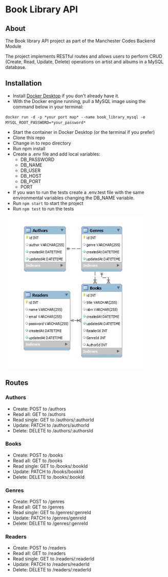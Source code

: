 # Book Library API

## About

The Book library API project as part of the Manchester Codes Backend Module

The project implements RESTful routes and allows users to perform CRUD (Create, Read, Update, Delete) operations on artist and albums in a MySQL database.

## Installation

- Install [Docker Desktop](https://docs.docker.com/get-docker/) if you don't already have it.
- With the Docker engine running, pull a MySQL image using the command below in your terminal:

`docker run -d -p *your port map* --name book_library_mysql -e MYSQL_ROOT_PASSWORD=*your_password*`

- Start the container in Docker Desktop (or the terminal if you prefer)
- Clone this repo
- Change in to repo directory
- Run npm install
- Create a .env file and add local variables:
  - DB_PASSWORD
  - DB_NAME
  - DB_USER
  - DB_HOST
  - DB_PORT
  - PORT
- If you wan to run the tests create a .env.test file with the same environmental variables changing the DB_NAME variable.
- Run `npm start` to start the project
- Run `npm test` to run the tests

![Database schema](Book_lib.JPG)

## Routes

### Authors

- Create: POST to /authors
- Read all: GET to /authors
- Read single: GET to /authors/:authorId
- Update: PATCH to /authors/authorId
- Delete: DELETE to /authors/:authorsId

### Books

- Create: POST to /books
- Read all: GET to /books
- Read single: GET to /books/:bookId
- Update: PATCH to /books/bookId
- Delete: DELETE to /books/:bookId

### Genres

- Create: POST to /genres
- Read all: GET to /genres
- Read single: GET to /genres/:genreId
- Update: PATCH to /genres/genreId
- Delete: DELETE to /genres/:genreId

### Readers

- Create: POST to /readers
- Read all: GET to /readers
- Read single: GET to /readers/:readerId
- Update: PATCH to /readers/readerId
- Delete: DELETE to /readers/:readerId